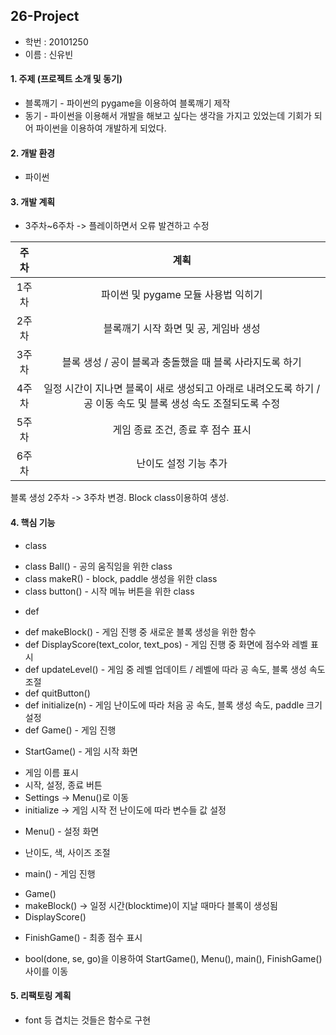 ## 26-Project

* 학번 : 20101250
* 이름 : 신유빈

#### 1. 주제 (프로젝트 소개 및 동기)
  * 블록깨기 - 파이썬의 pygame을 이용하여 블록깨기 제작
  * 동기 - 파이썬을 이용해서 개발을 해보고 싶다는 생각을 가지고 있었는데 기회가 되어 파이썬을 이용하여 개발하게 되었다.

#### 2. 개발 환경  
  * 파이썬  

#### 3. 개발 계획  
  * 3주차~6주차 -> 플레이하면서 오류 발견하고 수정  
  
  |  주차  |  계획  |
  | :-----: | :-----: |
  | 1주차 | 파이썬 및 pygame 모듈 사용법 익히기 |
  | 2주차 | 블록깨기 시작 화면 및 공, 게임바 생성 |
  | 3주차 | 블록 생성 / 공이 블록과 충돌했을 때 블록 사라지도록 하기 |
  | 4주차 | 일정 시간이 지나면 블록이 새로 생성되고 아래로 내려오도록 하기 / 공 이동 속도 및 블록 생성 속도 조절되도록 수정 |
  | 5주차 | 게임 종료 조건, 종료 후 점수 표시 |
  | 6주차 | 난이도 설정 기능 추가 |  

블록 생성 2주차 -> 3주차 변경. Block class이용하여 생성.

#### 4. 핵심 기능
  * class
   + class Ball() - 공의 움직임을 위한 class
   + class makeR() - block, paddle 생성을 위한 class
   + class button() - 시작 메뉴 버튼을 위한 class
  * def
   + def makeBlock() - 게임 진행 중 새로운 블록 생성을 위한 함수
   + def DisplayScore(text_color, text_pos) - 게임 진행 중 화면에 점수와 레벨 표시
   + def updateLevel() - 게임 중 레벨 업데이트 / 레벨에 따라 공 속도, 블록 생성 속도 조절
   + def quitButton()
   + def initialize(n) - 게임 난이도에 따라 처음 공 속도, 블록 생성 속도, paddle 크기 설정
   + def Game() - 게임 진행
   
  * StartGame() - 게임 시작 화면
   + 게임 이름 표시
   + 시작, 설정, 종료 버튼
   + Settings -> Menu()로 이동
   + initialize -> 게임 시작 전 난이도에 따라 변수들 값 설정
  * Menu() - 설정 화면
   + 난이도, 색, 사이즈 조절
  * main() - 게임 진행
   + Game()
   + makeBlock() -> 일정 시간(blocktime)이 지날 때마다 블록이 생성됨
   + DisplayScore()
  * FinishGame() - 최종 점수 표시
  
  * bool(done, se, go)을 이용하여 StartGame(), Menu(), main(), FinishGame() 사이를 이동

 #### 5. 리팩토링 계획
   * font 등 겹치는 것들은 함수로 구현
